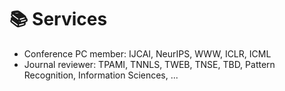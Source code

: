 # 📚 Services
- Conference PC member: IJCAI, NeurIPS, WWW, ICLR, ICML
- Journal reviewer: TPAMI, TNNLS, TWEB, TNSE, TBD, Pattern Recognition, Information Sciences, ...
